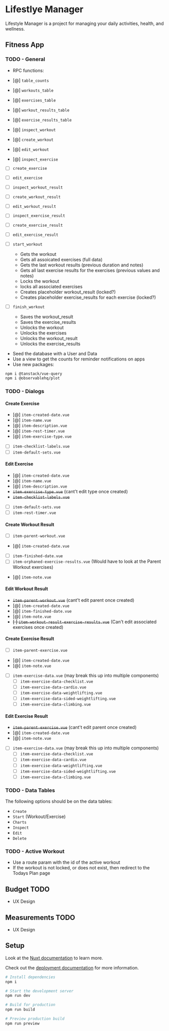 # Lifestlye Manager

Lifestyle Manager is a project for managing your daily activities, health, and wellness.

## Fitness App

### TODO - General

- RPC functions:

- [@] `table_counts`
- [@] `workouts_table`
- [@] `exercises_table`
- [@] `workout_results_table`
- [@] `exercise_results_table`

- [@] `inspect_workout`
- [@] `create_workout`
- [@] `edit_workout`

- [@] `inspect_exercise`
- [ ] `create_exercise`
- [ ] `edit_exercise`

- [ ] `inspect_workout_result`
- [ ] `create_workout_result`
- [ ] `edit_workout_result`

- [ ] `inspect_exercise_result`
- [ ] `create_exercise_result`
- [ ] `edit_exercise_result`

- [ ] `start_workout`
  - Gets the workout
  - Gets all assoicated exercises (full data)
  - Gets the last workout results (previous duration and notes)
  - Gets all last exercise results for the exercises (previous values and notes)
  - Locks the workout
  - locks all associated exercises
  - Creates placeholder workout_result (locked?)
  - Creates placeholder exercise_results for each exercise (locked?)
- [ ] `finish_workout`
  - Saves the workout_result
  - Saves the exercise_results
  - Unlocks the workout
  - Unlocks the exercises
  - Unlocks the workout_result
  - Unlocks the exercise_results

- Seed the database with a User and Data
- Use a view to get the counts for reminder notifications on apps
- Use new packages:

```sh
npm i @tanstack/vue-query
npm i @observablehq/plot
```

### TODO - Dialogs

#### Create Exercise

- [@] `item-created-date.vue`
- [@] `item-name.vue`
- [@] `item-description.vue`
- [@] `item-rest-timer.vue`
- [@] `item-exercise-type.vue`
- [ ] `item-checklist-labels.vue`
- [ ] `item-default-sets.vue`

#### Edit Exercise

- [@] `item-created-date.vue`
- [@] `item-name.vue`
- [@] `item-description.vue`
- ~~`item-exercise-type.vue`~~ (cant't edit type once created)
- ~~`item-checklist-labels.vue`~~
- [ ] `item-default-sets.vue`
- [ ] `item-rest-timer.vue`

#### Create Workout Result

- [ ] `item-parent-workout.vue`
- [@] `item-created-date.vue`
- [ ] `item-finished-date.vue`
- [ ] `item-orphaned-exercise-results.vue` (Would have to look at the Parent Workout exercises)
- [@] `item-note.vue`

#### Edit Workout Result

- ~~`item-parent-workout.vue`~~ (cant't edit parent once created)
- [@] `item-created-date.vue`
- [@] `item-finished-date.vue`
- [@] `item-note.vue`
- ~~[ ] `item-workout-result-exercise-results.vue`~~ (Can't edit associated exercises once created)

#### Create Exercise Result

- [ ] `item-parent-exercise.vue`
- [@] `item-created-date.vue`
- [@] `item-note.vue`
- [ ] `item-exercise-data.vue` (may break this up into multiple components)
  - [ ] `item-exercise-data-checklist.vue`
  - [ ] `item-exercise-data-cardio.vue`
  - [ ] `item-exercise-data-weightlifting.vue`
  - [ ] `item-exercise-data-sided-weightlifting.vue`
  - [ ] `item-exercise-data-climbing.vue`

#### Edit Exercise Result

- ~~`item-parent-exercise.vue`~~ (cant't edit parent once created)
- [@] `item-created-date.vue`
- [@] `item-note.vue`
- [ ] `item-exercise-data.vue` (may break this up into multiple components)
  - [ ] `item-exercise-data-checklist.vue`
  - [ ] `item-exercise-data-cardio.vue`
  - [ ] `item-exercise-data-weightlifting.vue`
  - [ ] `item-exercise-data-sided-weightlifting.vue`
  - [ ] `item-exercise-data-climbing.vue`

### TODO - Data Tables

The following options should be on the data tables:

- `Create`
- `Start` (Workout/Exercise)
- `Charts`
- `Inspect`
- `Edit`
- `Delete`

### TODO - Active Workout

- Use a route param with the id of the active workout
- If the workout is not locked, or does not exist, then redirect to the Todays Plan page

## Budget TODO

- UX Design

## Measurements TODO

- UX Design

## Setup

Look at the [Nuxt documentation](https://nuxt.com/docs/getting-started/introduction) to learn more.

Check out the [deployment documentation](https://nuxt.com/docs/getting-started/deployment) for more
information.

```sh
# Install dependencies
npm i

# Start the development server
npm run dev

# Build for production
npm run build

# Preview production build
npm run preview
```
